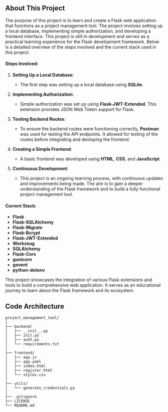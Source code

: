 ## About This Project

The purpose of this project is to learn and create a Flask web application that functions as a project management tool. The project involves setting up a local database, implementing simple authorization, and developing a frontend interface. This project is still in development and serves as a practical learning experience for the Flask development framework. Below is a detailed overview of the steps involved and the current stack used in this project.

#### Steps Involved:

1. **Setting Up a Local Database**:
    - The first step was setting up a local database using **SQLite**.

2. **Implementing Authorization**:
    - Simple authorization was set up using **Flask-JWT-Extended**. This extension provides JSON Web Token support for Flask.

3. **Testing Backend Routes**:
    - To ensure the backend routes were functioning correctly, **Postman** was used for testing the API endpoints. It allowed for testing of the routes before integrating and devloping the frontend.

4. **Creating a Simple Frontend**:
    - A basic frontend was developed using **HTML**, **CSS**, and **JavaScript**.

5. **Continuous Development**:
    - This project is an ongoing learning process, with continuous updates and improvements being made. The aim is to gain a deeper understanding of the Flask framework and to build a fully functional project management tool.

#### Current Stack:

- **Flask**
- **Flask-SQLAlchemy**
- **Flask-Migrate**
- **Flask-Bcrypt**
- **Flask-JWT-Extended**
- **Werkzeug**
- **SQLAlchemy**
- **Flask-Cors**
- **gunicorn**
- **gevent**
- **python-dotenv**


This project showcases the integration of various Flask extensions and tools to build a comprehensive web application. It serves as an educational journey to learn about the Flask framework and its ecosystem.

## Code Architecture

```
project_management_tool/
│
├── backend/
│   ├── __init__.py
│   ├── init.py
│   ├── auth.py
│   └── requirements.txt
│
├── frontend/
│   ├── app.js
│   ├── app.yaml
│   ├── index.html
│   ├── register.html
│   └── styles.css
│
├── utils/
│   └── generate_credentials.py
│
├── .gitignore
├── LICENSE
└── README.md
```
